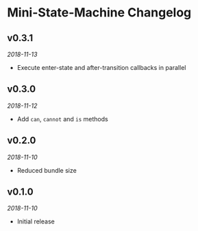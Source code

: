 # Mini-State-Machine Changelog

## v0.3.1
_2018-11-13_

 * Execute enter-state and after-transition callbacks in parallel

## v0.3.0
_2018-11-12_

 * Add `can`, `cannot` and `is` methods

## v0.2.0
_2018-11-10_

 * Reduced bundle size

## v0.1.0
_2018-11-10_

 * Initial release
